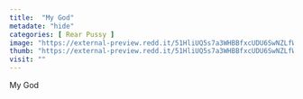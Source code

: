 ```yaml
---
title:  "My God"
metadate: "hide"
categories: [ Rear Pussy ]
image: "https://external-preview.redd.it/51HliUQ5s7a3WHBBfxcUDU6SwNZLfWqhkrKBkspaseI.jpg?auto=webp&s=97e3f7442ec19a87adbef7ae2732f3fe6b7f366a"
thumb: "https://external-preview.redd.it/51HliUQ5s7a3WHBBfxcUDU6SwNZLfWqhkrKBkspaseI.jpg?width=640&crop=smart&auto=webp&s=671d578158ebe529d5a3a4ca41c6a2670419f8c3"
visit: ""
---
```

My God
